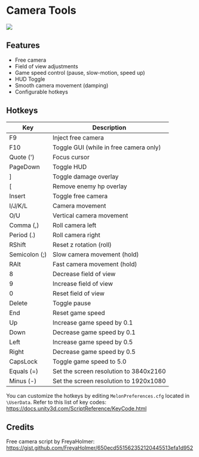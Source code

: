 # Camera Tools

![](https://i.imgur.com/ePECt6Q.png)

## Features

 - Free camera
 - Field of view adjustments
 - Game speed control (pause, slow-motion, speed up)
 - HUD Toggle
 - Smooth camera movement (damping)
 - Configurable hotkeys

## Hotkeys
| Key | Description |
|--|--|
| F9 | Inject free camera
| F10 | Toggle GUI (while in free camera only)
| Quote (') | Focus cursor
| PageDown | Toggle HUD
| ] | Toggle damage overlay
| [ | Remove enemy hp overlay
| Insert | Toggle free camera
| I/J/K/L | Camera movement
| O/U | Vertical camera movement
| Comma (,) | Roll camera left
| Period (.) | Roll camera right
| RShift | Reset z rotation (roll)
| Semicolon (;) | Slow camera movement (hold)
| RAlt | Fast camera movement (hold)
| 8 | Decrease field of view
| 9 | Increase field of view
| 0 | Reset field of view
| Delete | Toggle pause
| End | Reset game speed
| Up | Increase game speed by 0.1
| Down | Decrease game speed by 0.1
| Left | Increase game speed by 0.5
| Right | Decrease game speed by 0.5
| CapsLock | Toggle game speed to 5.0
| Equals (=) | Set the screen resolution to 3840x2160
| Minus (-) | Set the screen resolution to 1920x1080

You can customize the hotkeys by editing `MelonPreferences.cfg` located in `\UserData`. Refer to this list of key codes: https://docs.unity3d.com/ScriptReference/KeyCode.html 

## Credits
Free camera script by FreyaHolmer: https://gist.github.com/FreyaHolmer/650ecd551562352120445513efa1d952
